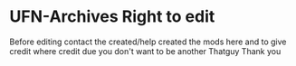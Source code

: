 # UFN-Archives Right to edit

Before editing contact the created/help created the mods here and to give credit where credit due you don't want to be another Thatguy Thank you
